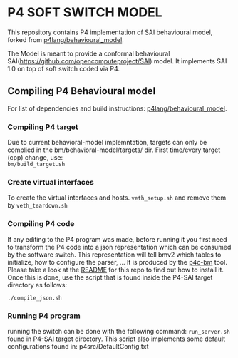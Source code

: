 # P4 SOFT SWITCH MODEL
This repository contains P4 implementation of SAI behavioural model, forked from [p4lang/behavioural_model](https://github.com/p4lang/behavioral-model/).
<a name="p4"></a>

The Model is meant to provide a conformal behavioural SAI(https://github.com/opencomputeproject/SAI) model.
It implements SAI 1.0 on top of soft switch coded via P4.  

## Compiling P4 Behavioural model 
For list of dependencies and build instructions:
[p4lang/behavioural_model](https://github.com/p4lang/behavioral-model/).
  
### Compiling P4 target
Due to current behavioral-model implemntation, targets can only be complied in the bm/behavioral-model/targets/ dir.
  First time/every target (cpp) change, use:  
    `bm/build_target.sh`
      
### Create virtual interfaces
To create the virtual interfaces and hosts. ```veth_setup.sh``` and remove them by ```veth_teardown.sh```
  
### Compiling P4 code
If any editing to the P4 program was made, before running it you first need to transform the P4 code into a json representation which can be consumed by the software switch. This
representation will tell bmv2 which tables to initialize, how to configure the
parser, ... It is produced by the [p4c-bm](https://github.com/p4lang/p4c-bm)
tool. Please take a look at the
[README](https://github.com/p4lang/p4c-bm/blob/master/README.rst) for this repo
to find out how to install it. Once this is done, 
use the script that is found inside the P4-SAI target directory as follows:

    ./compile_json.sh
      
### Running P4 program
running the switch can be done with the following command: ```run_server.sh``` found in P4-SAI target directory.
This script also implements some default configurations found in: p4src/DefaultConfig.txt
